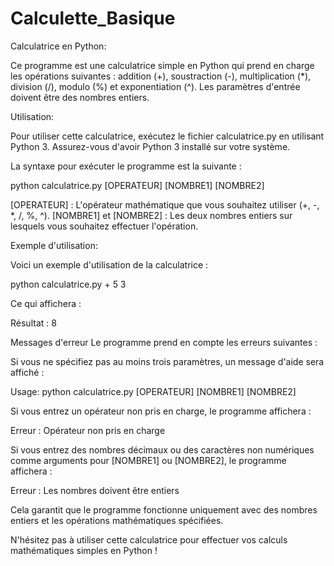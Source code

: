 # Calculette_Basique

Calculatrice en Python:

Ce programme est une calculatrice simple en Python qui prend en charge les opérations suivantes : addition (+), soustraction (-), multiplication (*), division (/), modulo (%) et exponentiation (^). Les paramètres d'entrée doivent être des nombres entiers.

Utilisation:

Pour utiliser cette calculatrice, exécutez le fichier calculatrice.py en utilisant Python 3. Assurez-vous d'avoir Python 3 installé sur votre système.

La syntaxe pour exécuter le programme est la suivante :


python calculatrice.py [OPERATEUR] [NOMBRE1] [NOMBRE2]

[OPERATEUR] : L'opérateur mathématique que vous souhaitez utiliser (+, -, *, /, %, ^).
[NOMBRE1] et [NOMBRE2] : Les deux nombres entiers sur lesquels vous souhaitez effectuer l'opération.

Exemple d'utilisation:

Voici un exemple d'utilisation de la calculatrice :

 
python calculatrice.py + 5 3

Ce qui affichera :


Résultat : 8

Messages d'erreur
Le programme prend en compte les erreurs suivantes :

Si vous ne spécifiez pas au moins trois paramètres, un message d'aide sera affiché :


Usage: python calculatrice.py [OPERATEUR] [NOMBRE1] [NOMBRE2]

Si vous entrez un opérateur non pris en charge, le programme affichera :



Erreur : Opérateur non pris en charge

Si vous entrez des nombres décimaux ou des caractères non numériques comme arguments pour [NOMBRE1] ou [NOMBRE2], le programme affichera :


Erreur : Les nombres doivent être entiers

Cela garantit que le programme fonctionne uniquement avec des nombres entiers et les opérations mathématiques spécifiées.

N'hésitez pas à utiliser cette calculatrice pour effectuer vos calculs mathématiques simples en Python !
